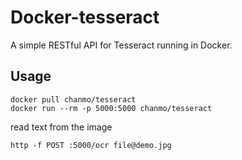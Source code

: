 # Docker-tesseract

A simple RESTful API for Tesseract running in Docker.

## Usage

```
docker pull chanmo/tesseract
docker run --rm -p 5000:5000 chanmo/tesseract
```

read text from the image
```
http -f POST :5000/ocr file@demo.jpg
```
